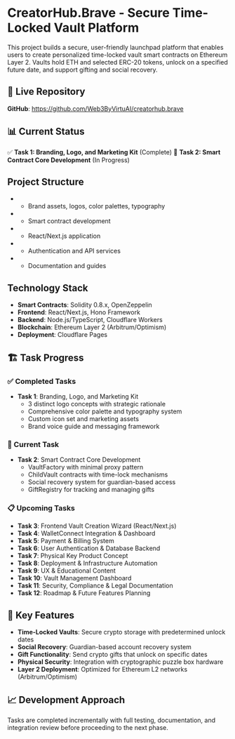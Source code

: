 # CreatorHub.Brave - Secure Time-Locked Vault Platform

This project builds a secure, user-friendly launchpad platform that enables users to create personalized time-locked vault smart contracts on Ethereum Layer 2. Vaults hold ETH and selected ERC-20 tokens, unlock on a specified future date, and support gifting and social recovery.

## 🎯 Live Repository
**GitHub**: https://github.com/Web3ByVirtuAI/creatorhub.brave

## 📊 Current Status
✅ **Task 1: Branding, Logo, and Marketing Kit** (Complete)
🔄 **Task 2: Smart Contract Core Development** (In Progress)

## Project Structure
-  - Brand assets, logos, color palettes, typography
-  - Smart contract development
-  - React/Next.js application
-  - Authentication and API services
-  - Documentation and guides

## Technology Stack
- **Smart Contracts**: Solidity 0.8.x, OpenZeppelin
- **Frontend**: React/Next.js, Hono Framework
- **Backend**: Node.js/TypeScript, Cloudflare Workers
- **Blockchain**: Ethereum Layer 2 (Arbitrum/Optimism)
- **Deployment**: Cloudflare Pages

## 🏗️ Task Progress

### ✅ Completed Tasks
- **Task 1**: Branding, Logo, and Marketing Kit
  - 3 distinct logo concepts with strategic rationale
  - Comprehensive color palette and typography system
  - Custom icon set and marketing assets
  - Brand voice guide and messaging framework

### 🔄 Current Task
- **Task 2**: Smart Contract Core Development
  - VaultFactory with minimal proxy pattern
  - ChildVault contracts with time-lock mechanisms
  - Social recovery system for guardian-based access
  - GiftRegistry for tracking and managing gifts

### 📋 Upcoming Tasks
- **Task 3**: Frontend Vault Creation Wizard (React/Next.js)
- **Task 4**: WalletConnect Integration & Dashboard
- **Task 5**: Payment & Billing System
- **Task 6**: User Authentication & Database Backend
- **Task 7**: Physical Key Product Concept
- **Task 8**: Deployment & Infrastructure Automation
- **Task 9**: UX & Educational Content
- **Task 10**: Vault Management Dashboard
- **Task 11**: Security, Compliance & Legal Documentation
- **Task 12**: Roadmap & Future Features Planning

## 🔗 Key Features
- **Time-Locked Vaults**: Secure crypto storage with predetermined unlock dates
- **Social Recovery**: Guardian-based account recovery system
- **Gift Functionality**: Send crypto gifts that unlock on specific dates
- **Physical Security**: Integration with cryptographic puzzle box hardware
- **Layer 2 Deployment**: Optimized for Ethereum L2 networks (Arbitrum/Optimism)

## 📈 Development Approach
Tasks are completed incrementally with full testing, documentation, and integration review before proceeding to the next phase.
